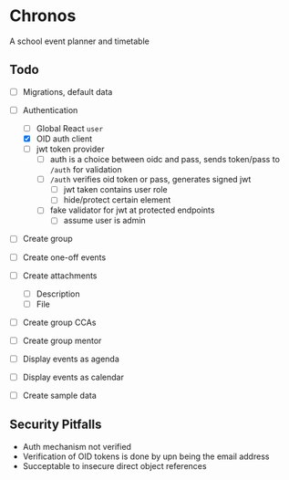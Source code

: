 
# Chronos

A school event planner and timetable

## Todo

- [ ] Migrations, default data
- [ ] Authentication
	- [ ] Global React `user`
	- [x] OID auth client
	- [ ] jwt token provider
		- [ ] auth is a choice between oidc and pass, sends token/pass to `/auth` for validation
		- [ ] `/auth` verifies oid token or pass, generates signed jwt
			- [ ] jwt taken contains user role
			- [ ] hide/protect certain element
		- [ ] fake validator for jwt at protected endpoints
			- [ ] assume user is admin
- [ ] Create group
- [ ] Create one-off events
- [ ] Create attachments
	- [ ] Description
	- [ ] File
- [ ] Create group CCAs
- [ ] Create group mentor
- [ ] Display events as agenda
- [ ] Display events as calendar

- [ ] Create sample data

## Security Pitfalls 

- Auth mechanism not verified
- Verification of OID tokens is done by upn being the email address
- Succeptable to insecure direct object references
